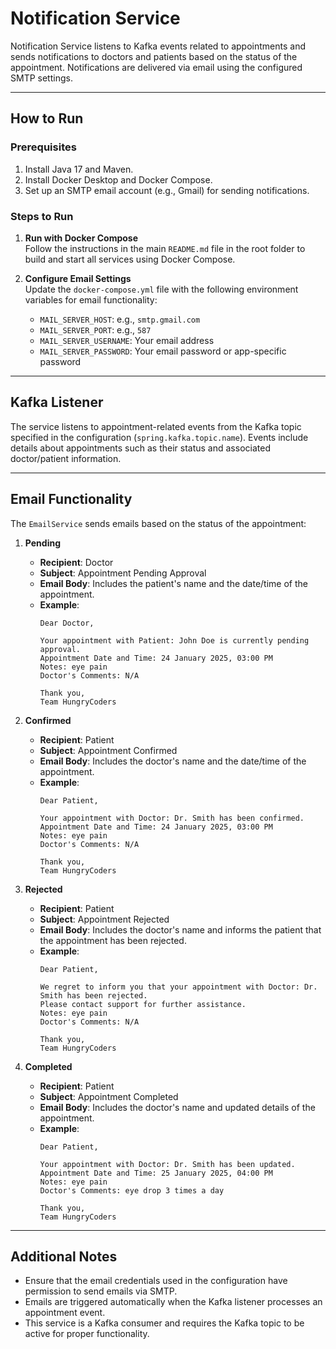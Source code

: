
# Notification Service

Notification Service listens to Kafka events related to appointments and sends notifications to doctors and patients based on the status of the appointment. Notifications are delivered via email using the configured SMTP settings.

---

## How to Run

### Prerequisites
1. Install Java 17 and Maven.
2. Install Docker Desktop and Docker Compose.
3. Set up an SMTP email account (e.g., Gmail) for sending notifications.

### Steps to Run
1. **Run with Docker Compose**  
   Follow the instructions in the main `README.md` file in the root folder to build and start all services using Docker Compose.

2. **Configure Email Settings**  
   Update the `docker-compose.yml` file with the following environment variables for email functionality:
    - `MAIL_SERVER_HOST`: e.g., `smtp.gmail.com`
    - `MAIL_SERVER_PORT`: e.g., `587`
    - `MAIL_SERVER_USERNAME`: Your email address
    - `MAIL_SERVER_PASSWORD`: Your email password or app-specific password

---

## Kafka Listener

The service listens to appointment-related events from the Kafka topic specified in the configuration (`spring.kafka.topic.name`). Events include details about appointments such as their status and associated doctor/patient information.

---

## Email Functionality

The `EmailService` sends emails based on the status of the appointment:

1. **Pending**
    - **Recipient**: Doctor
    - **Subject**: Appointment Pending Approval
    - **Email Body**: Includes the patient's name and the date/time of the appointment.
    - **Example**:
      ```
      Dear Doctor,
      
      Your appointment with Patient: John Doe is currently pending approval.
      Appointment Date and Time: 24 January 2025, 03:00 PM
      Notes: eye pain
      Doctor's Comments: N/A
      
      Thank you,
      Team HungryCoders
      ```

2. **Confirmed**
    - **Recipient**: Patient
    - **Subject**: Appointment Confirmed
    - **Email Body**: Includes the doctor's name and the date/time of the appointment.
    - **Example**:
      ```
      Dear Patient,
      
      Your appointment with Doctor: Dr. Smith has been confirmed.
      Appointment Date and Time: 24 January 2025, 03:00 PM
      Notes: eye pain
      Doctor's Comments: N/A
      
      Thank you,
      Team HungryCoders
      ```

3. **Rejected**
    - **Recipient**: Patient
    - **Subject**: Appointment Rejected
    - **Email Body**: Includes the doctor's name and informs the patient that the appointment has been rejected.
    - **Example**:
      ```
      Dear Patient,
      
      We regret to inform you that your appointment with Doctor: Dr. Smith has been rejected.
      Please contact support for further assistance.
      Notes: eye pain
      Doctor's Comments: N/A
      
      Thank you,
      Team HungryCoders
      ```

4. **Completed**
    - **Recipient**: Patient
    - **Subject**: Appointment Completed
    - **Email Body**: Includes the doctor's name and updated details of the appointment.
    - **Example**:
      ```
      Dear Patient,
      
      Your appointment with Doctor: Dr. Smith has been updated.
      Appointment Date and Time: 25 January 2025, 04:00 PM
      Notes: eye pain
      Doctor's Comments: eye drop 3 times a day
      
      Thank you,
      Team HungryCoders
      ```

---

## Additional Notes
- Ensure that the email credentials used in the configuration have permission to send emails via SMTP.
- Emails are triggered automatically when the Kafka listener processes an appointment event.
- This service is a Kafka consumer and requires the Kafka topic to be active for proper functionality.
